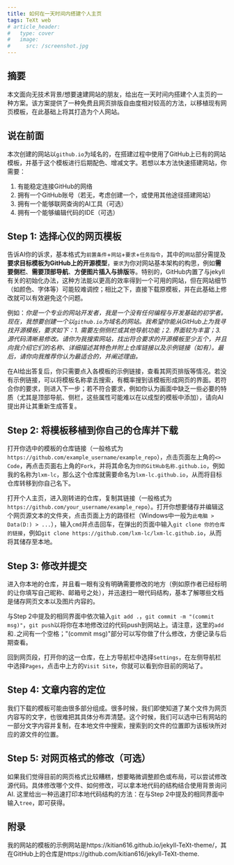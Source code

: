 ```yaml
---
title: 如何在一天时间内搭建个人主页
tags: TeXt web
# article_header:
#   type: cover
#   image:
#     src: /screenshot.jpg
---
```


## 摘要

本文面向无技术背景/想要速建网站的朋友，给出在一天时间内搭建个人主页的一种方案。该方案提供了一种免费且网页排版自由度相对较高的方法，以移植现有网页模板，在此基础上将其打造为个人网站。


## 说在前面

本次创建的网站以`github.io`为域名的，在搭建过程中使用了GitHub上已有的网站模板，并基于这个模板进行后期配色、增减文字。若想以本方法快速搭建网站，你需要：
1. 有能稳定连接GitHub的网络
2. 拥有一个GitHub账号（若无，考虑创建一个，或使用其他途径搭建网站）
3. 拥有一个能够联网查询的AI工具（可选）
4. 拥有一个能够编辑代码的IDE（可选）


## Step 1: 选择心仪的网页模板

告诉AI你的诉求，基本格式为`前置条件`+`网站`+`要求`+`任务指令`，其中的`网站`部分需提及**要求目标模板为GitHub上的开源模型**，`要求`为你对网站基本架构的构思，例如**需要侧栏**、**需要顶部导航**、**方便图片插入与排版**等。特别的，GitHub内置了与jekyll有关的初始化办法，这种方法能以更高的效率得到一个可用的网站，但在网站细节（如颜色、字体等）可能较难调控；相比之下，直接下载原模板，并在此基础上修改就可以有效避免这个问题。

例如：*你是一个专业的网站开发者，我是一个没有任何编程与开发基础的初学者。现在，我想要创建一个以`github.io`为域名的网站。我希望你能从GitHub上为我寻找开源模板，要求如下：1. 需要左侧侧栏或其他导航功能；2. 界面较为丰富；3. 源代码清晰易修改。请你为我搜索网站，找出符合要求的开源模板至少五个，并且向我介绍它们的名称、详细描述其特色并附上仓库链接以及示例链接（如有）。最后，请你向我推荐你认为最适合的，并阐述理由。*

在AI给出答复后，你只需要点入各模板的示例链接，查看其网页排版等情况。若没有示例链接，可以将模板名称拿去搜索，有概率搜到该模板形成网页的界面。若符合你的要求，则进入下一步；若不符合要求，例如你认为画面中缺乏一些必要的特质（尤其是顶部导航、侧栏，这些属性可能难以在以成型的模板中添加），请向AI提出并让其重新生成答复。


## Step 2: 将模板移植到你自己的仓库并下载

打开你选中的模板的仓库链接（一般格式为`https://github.com/example_username/example_repo`），点击页面左上角的`<> Code`，再点击页面右上角的`Fork`，并将其命名为`你的GitHub名称.github.io`，例如我的名称为`lxm-lc`，那么这个仓库就需要命名为`lxm-lc.github.io`，从而将目标仓库转移到你自己名下。

打开个人主页，进入刚转进的仓库，复制其链接（一般格式为`https://github.com/your_username/example_repo`）。打开你想要储存并编辑这个网页源文本的文件夹，点击页面上方的路径栏（Windows中一般为`此电脑 > Data(D:) > ...`），输入`cmd`并点击回车，在弹出的页面中输入`git clone 你的仓库的链接`，例如`git clone https://github.com/lxm-lc/lxm-lc.github.io`，从而将其储存至本地。


## Step 3: 修改并提交

进入你本地的仓库，并且看一眼有没有明确需要修改的地方（例如原作者已经标明的让你填写自己昵称、邮箱号之处），并迅速扫一眼代码结构，基本了解哪些文档是储存网页文本以及图片内容的。

与Step 2中提及的相同界面中依次输入`git add .`，`git commit -m "(commit msg)"`，`git push`以将你在本地修改过的代码push到网站上。请注意，这里的`add`和`.`之间有一个空格；"(commit msg)"部分可以写你做了什么修改，方便记录与后期查看。

回到网页段，打开你的这一仓库，在上方导航栏中选择`Settings`，在左侧导航栏中选择`Pages`，点击中上方的`Visit Site`，你就可以看到你目前的网站了。


## Step 4: 文章内容的定位

我们下载的模板可能由很多部分组成。很多时候，我们即使知道了某个文件为网页内容写的文字，也很难把其具体分布弄清楚。这个时候，我们可以选中已有网站的一部分文字内容并复制，在本地文件中搜索，搜索到的文件的位置即为该板块所对应的源文件的位置。


## Step 5: 对网页格式的修改（可选）

如果我们觉得目前的网页格式比较糟糕，想要略微调整颜色或布局，可以尝试修改源代码。具体修改哪个文件、如何修改，可以拿本地代码的结构结合使用背景询问AI. 这里给出一种迅速打印本地代码结构的方法：在与Step 2中提及的相同界面中输入`tree`，即可获得。


## 附录

我的网站的模板的示例网站是https://kitian616.github.io/jekyll-TeXt-theme/，其在GitHub上的仓库是https://github.com/kitian616/jekyll-TeXt-theme.
